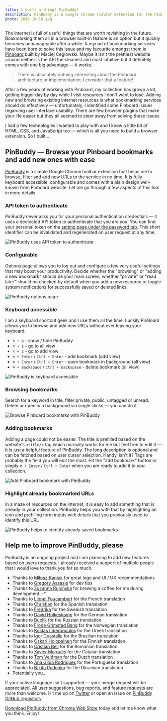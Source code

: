 ```yaml
---
title: I built a thing! PinBuddy!
description: PinBuddy is a Google Chrome toolbar extension for the Pinboard bookmarking service that lets you browse and add new bookmarks with ease. It is fully keyboard accessible and highlights previously bookmarked websites. It uses API tokens for server communications and never asks for your authentication credentials hence secure.
photo: 2018-10-16.jpg
---
```


The internet is full of useful things that are worth revisiting in the future. Bookmarking them all in a browser built-in feature is an option but it quickly becomes unmanageable after a while. A myriad of bookmarking services have been born to solve this issue and my favourite amongst them is [Pinboard](http://pinboard.in) built by Maciej Cegłowski. Maybe it isn't the prettiest website around neither is the API the cleanest and most intuitive but it definitely comes with one big advantage — it works.

> There is absolutely nothing interesting about the Pinboard architecture or implementation; I consider that a feature!

After a few years of working with Pinboard, my collection has grown a lot, getting bigger day by day while I visit resources I don't want to lose. Adding new and browsing existing internet resources is what bookmarking services should do effectively — unfortunately, I identified some Pinboard issues regarding user interface usability. There are few browser plugins that make your life easier but they all seemed to steer away from solving these issues.

I had a few technologies I wanted to play with and I knew a little bit of HTML, CSS, and JavaScript too — which is all you need to build a browser extension. So I built…

## PinBuddy — Browse your Pinboard bookmarks and add new ones with ease

[PinBuddy](https://chrome.google.com/webstore/detail/pinbuddy/ppokjacfheflhaojmndcblibahmopkfl) is a simple Google Chrome toolbar extension that helps me to browse, filter and add new URLs to the service in no time. It is fully keyboard accessible, configurable and comes with a plain design well-known from Pinboard website. Let me go through a few aspects of this tool in more details.

### API token to authenticate

PinBuddy never asks you for your personal authentication credentials — it uses a dedicated API token to authenticate that you are you. You can find your personal token on the [setting page under the password tab](https://pinboard.in/settings/password). This short identifier can be invalidated and regenerated on user request at any time.

![PinBuddy uses API token to authenticate](/photos/2018-10-16-1.jpg)

### Configurable

Options page allows you to log out and configure a few very useful settings that may boost your productivity. Decide whether the "browsing" or "adding a new bookmark" should be your main screen, whether "private" or "read later" should be checked by default when you add a new resource or toggle system notifications for successfully saved or deleted links.

![PinBuddy options page](/photos/2018-10-16-2.jpg)

### Keyboard accessible

I am a keyboard shortcut geek and I use them all the time. Luckily PinBoard allows you to browse and add new URLs without ever leaving your keyboard.

- `⌥ + p` - show / hide PinBuddy
- `⌥ + 1` - go to all view
- `⌥ + 2` - go to add view
- `⌘ + Enter` / `Ctrl + Enter` - add bookmark (add view)
- `⌘ + Enter` / `Ctrl + Enter` - open bookmark in background (all view)
- `⌘ + Backspace` / `Ctrl + Backspace` - delete bookmark (all view)


![PinBuddy is keyboard accessible](/photos/2018-10-16-3.gif)

### Browsing bookmarks

Search for a keyword in title, filter private, public, untagged or unread. Delete or open in a background via single clicks — you can do it.

![Browse Pinboard bookmarks with PinBuddy](/photos/2018-10-16-4.jpg)

### Adding bookmarks

Adding a page could not be easier. The title is prefilled based on the website's `<title/>` tag which normally works for me but feel free to edit it — it is just a helpful feature of PinBuddy. The long description is optional and can be fetched based on user cursor selection. Handy, isn't it? Tags are probably the field you will edit the most.  Hit the "add bookmark" button or simply `⌘ + Enter` / `Ctrl + Enter`  when you are ready to add it to your collection.

![Add Pinboard bookmark with PinBuddy](/photos/2018-10-16-5.jpg)

### Highlight already bookmarked URLs

In a maze of resources on the internet, it is easy to add something that is already in your collection. PinBuddy helps you with that by highlighting an icon and prefilling form inputs with details that you previously used to identify this URL

![PinBuddy helps to identify already saved bookmarks](/photos/2018-10-16-6.jpg)

## Help me to improve PinBuddy, please

PinBuddy is an ongoing project and I am planning to add new features based on users requests. I already received a support of multiple people that I would love to thank you for so much.

- Thanks to [Miłosz Kaniuk](https://www.behance.net/miloszkanibf79) for great logo and UI / UX recommendations
- Thanks to [Gregory Assasie](https://twitter.com/gregory_jarvez) for dev tips
- Thanks to [Zuzanna Rupińska](https://www.instagram.com/zuzanna.rupinska/) for brewing a coffee for me during development  :-*
- Thanks to [Lionel Foucambert](https://github.com/LionelFW) for the French translation
- Thanks to [Christian](https://github.com/chmartinez) for the Spanish translation
- Thanks to [Fredrika](https://github.com/femtioelva) for the Swedish translation
- Thanks to [David Hölkeskamp](https://github.com/dhkamp) for the German translation
- Thanks to [Bublik](https://github.com/Bigbublik) for the Russian translation
- Thanks to [Frode Grimstad Bang](https://www.frodebang.com/) for the Norwegian translation
- Thanks to [Kostas Liberopoulos](https://github.com/KostasLib) for the Greek translation
- Thanks to [Igor Guastalla](https://github.com/guastallaigor) for the Brazilian translation
- Thanks to [Oskari Holopainen](https://github.com/Ikaros1510) for the Finnish translation
- Thanks to [Cristian Bell](https://github.com/cristianbell) for the Romanian translation
- Thanks to [Xavier Marquès](https://github.com/wolframtheta) for the Catalan translation
- Thanks to [Tom Veldman](https://github.com/progBorg) for the Dutch translation
- Thanks to [Ana Gilda Rodrigues](https://github.com/AnaGilda) for the Portuguese translation
- Thanks to [Nikita Rudenko](https://github.com/nick-rudenko) for the Ukrainian translation
- Potentially you…

If your native language isn't supported — your merge request will be appreciated. All user suggestions, bug reports, and feature requests are more than welcome. Hit me up on [Twitter](https://twitter.com/pawelgrzybek) or open an issue on [PinBuddy GitHub repository](https://github.com/pawelgrzybek/PinBuddy).

[Download PinBuddy from Chrome Web Store](https://chrome.google.com/webstore/detail/pinbuddy/ppokjacfheflhaojmndcblibahmopkfl) today and let me know what you think. Enjoy!

